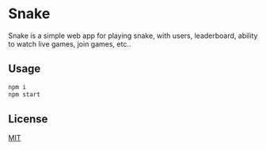 # Snake

Snake is a simple web app for playing snake, with users, leaderboard, ability to watch live games, join games, etc..


## Usage

```bash
npm i
npm start

```

## License
[MIT](https://choosealicense.com/licenses/mit/)
